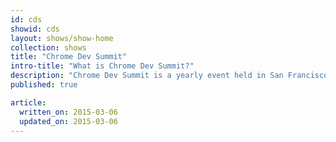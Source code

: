 ```yaml
---
id: cds
showid: cds
layout: shows/show-home
collection: shows
title: "Chrome Dev Summit"
intro-title: "What is Chrome Dev Summit?"
description: "Chrome Dev Summit is a yearly event held in San Francisco where engineers on the Chrome team talk about what they've been working and the topics they're passionate about."
published: true

article:
  written_on: 2015-03-06
  updated_on: 2015-03-06
---
```



